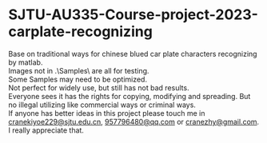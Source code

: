 # SJTU-AU335-Course-project-2023-carplate-recognizing
Base on traditional ways for chinese blued car plate characters recognizing by matlab.<br>
Images not in .\Samples\ are all for testing.<br>
Some Samples may need to be optimized.<br>
Not perfect for widely use, but still has not bad results.<br>
Everyone sees it has the rights for copying, modifying and spreading. But no illegal utilizing like commercial ways or criminal ways.<br>
If anyone has better ideas in this project please touch me in cranekiyoe229@sjtu.edu.cn, 957796480@qq.com or cranezhy@gmail.com. I really appreciate that.
